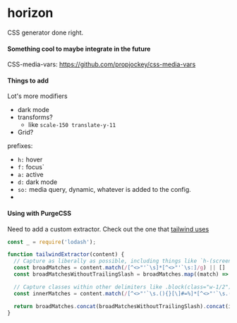 # horizon
CSS generator done right.


#### Something cool to maybe integrate in the future
CSS-media-vars: https://github.com/propjockey/css-media-vars


#### Things to add
Lot's more modifiers
  - dark mode
  - transforms?
    - like `scale-150 translate-y-11`
  - Grid?

prefixes: 
  - `h:` hover
  - `f:` focus`
  - `a:` active
  - `d:` dark mode
  - `so:` media query, dynamic, whatever is added to the config.
  -  


#### Using with PurgeCSS

Need to add a custom extractor. Check out the one that [tailwind uses](https://github.com/tailwindlabs/tailwindcss/blob/952fa15e6ed7b6eaf449947979a9a8f7de4aebb8/src/lib/purgeUnusedStyles.js#L25)

```javascript
const _ = require('lodash');

function tailwindExtractor(content) {
  // Capture as liberally as possible, including things like `h-(screen-1.5)`
  const broadMatches = content.match(/[^<>"'`\s]*[^<>"'`\s:]/g) || []
  const broadMatchesWithoutTrailingSlash = broadMatches.map((match) => _.trimEnd(match, '\\'))

  // Capture classes within other delimiters like .block(class="w-1/2") in Pug
  const innerMatches = content.match(/[^<>"'`\s.(){}[\]#=%]*[^<>"'`\s.(){}[\]#=%:]/g) || []

  return broadMatches.concat(broadMatchesWithoutTrailingSlash).concat(innerMatches)
}

```
